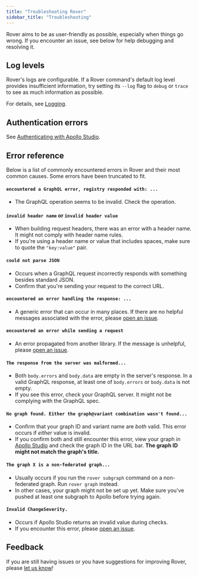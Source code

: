 ```yaml
---
title: "Troubleshooting Rover"
sidebar_title: "Troubleshooting"
---
```


Rover aims to be as user-friendly as possible, especially when things go wrong. If you encounter an issue, see below for help debugging and resolving it. 

## Log levels

Rover's logs are configurable. If a Rover command's default log level provides insufficient information, try setting its `--log` flag to `debug` or `trace` to see as much information as possible.

For details, see [Logging](./configuring#logging).

## Authentication errors

See [Authenticating with Apollo Studio](./configuring#authenticating-with-apollo-studio).

## Error reference

Below is a list of commonly encountered errors in Rover and their most common causes. Some errors have been truncated to fit. 

#### `encountered a GraphQL error, registry responded with: ...`
  - The GraphQL operation seems to be invalid. Check the operation.

#### `invalid header name` or `invalid header value`
  - When building request headers, there was an error with a header name. It might
    not comply with header name rules.
  - If you're using a header name or value that includes spaces, make sure to quote the 
    `"key:value"` pair.

#### `could not parse JSON`
  - Occurs when a GraphQL request incorrectly responds with something besides standard JSON.
  - Confirm that you're sending your request to the correct URL.

#### `encountered an error handling the response: ...`
  - A generic error that can occur in many places. If there are no helpful messages associated with the error, please [open an issue](https://github.com/apollographql/rover/issues).

#### `encountered an error while sending a request`
  - An error propagated from another library. If the message is unhelpful, please [open an issue](https://github.com/apollographql/rover/issues).

#### `The response from the server was malformed...`
  - Both `body.errors` and `body.data` are empty in the server's response. In a valid GraphQL response, at least one of `body.errors` or `body.data` is not empty.
  - If you see this error, check your GraphQL server. It might not be complying
    with the GraphQL spec.

#### `No graph found. Either the graph@variant combination wasn't found...`
  - Confirm that your graph ID and variant name are _both_ valid. This error occurs if _either_ value is invalid.
  - If you confirm both and still encounter this error, view your graph in [Apollo Studio](https://studio.apollographql.com) and check the graph ID in the URL bar. **The graph ID might not match the graph's title.**

#### `The graph X is a non-federated graph...`
  - Usually occurs if you run the `rover subgraph` command on a non-federated graph. Run `rover graph` instead.
  - In other cases, your graph might not be set up yet. Make sure you've pushed at least one subgraph to Apollo before trying again.

#### `Invalid ChangeSeverity.`
  - Occurs if Apollo Studio returns an invalid value during checks.
  - If you encounter this error, please [open an issue](https://github.com/apollographql/rover/issues).

## Feedback

If you are still having issues or you have suggestions for improving Rover, please
[let us know](https://github.com/apollographql/rover/issues)!
